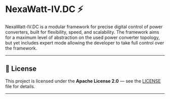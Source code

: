#  NexaWatt-IV.DC ⚡
NexaWatt-IV.DC is a modular framework for precise digital control of power converters, built for flexibility, speed, and scalability. The framework aims for a maximum level of abstraction on the used power converter topology, but yet includes expert mode allowing the developer to take full control over the framework.

---

## 📜 License

This project is licensed under the **Apache License 2.0** — see the [LICENSE](https://github.com/KrIsKa7a/nexawatt-iv-dc/blob/main/LICENSE) file for details.

---
